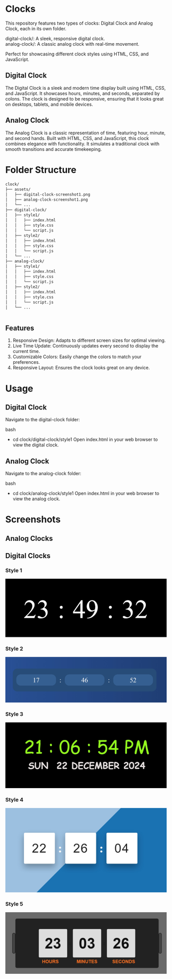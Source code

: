 # Clocks

This repository features two types of clocks: Digital Clock and Analog Clock, each in its own folder.

digital-clock/: A sleek, responsive digital clock.  
analog-clock/: A classic analog clock with real-time movement.

Perfect for showcasing different clock styles using HTML, CSS, and JavaScript.

## Digital Clock

The Digital Clock is a sleek and modern time display built using HTML, CSS, and JavaScript. It showcases hours, minutes, and seconds, separated by colons. The clock is designed to be responsive, ensuring that it looks great on desktops, tablets, and mobile devices.

## Analog Clock

The Analog Clock is a classic representation of time, featuring hour, minute, and second hands. Built with HTML, CSS, and JavaScript, this clock combines elegance with functionality. It simulates a traditional clock with smooth transitions and accurate timekeeping.

# Folder Structure

```plaintext
clock/
├── assets/
│   ├── digital-clock-screenshot1.png
│   ├── analog-clock-screenshot1.png
│   └── ...
├── digital-clock/
│   ├── style1/
│   │   ├── index.html
│   │   ├── style.css
│   │   └── script.js
│   ├── style2/
│   │   ├── index.html
│   │   ├── style.css
│   │   └── script.js
│   └── ...
├── analog-clock/
│   ├── style1/
│   │   ├── index.html
│   │   ├── style.css
│   │   └── script.js
│   ├── style2/
│   │   ├── index.html
│   │   ├── style.css
│   │   └── script.js
│   └── ...


```

## Features

1. Responsive Design: Adapts to different screen sizes for optimal viewing.
2. Live Time Update: Continuously updates every second to display the current time.
3. Customizable Colors: Easily change the colors to match your preferences.
4. Responsive Layout: Ensures the clock looks great on any device.

# Usage

## Digital Clock

Navigate to the digital-clock folder:

bash

- cd clock/digital-clock/style1
  Open index.html in your web browser to view the digital clock.

## Analog Clock

Navigate to the analog-clock folder:

bash

- cd clock/analog-clock/style1
  Open index.html in your web browser to view the analog clock.

# Screenshots

## Analog Clocks

## Digital Clocks

### Style 1

![Digital Clock Screenshot](/assets/DigitalClock-style1.jpeg)

### Style 2

![Digital Clock Screenshot](/assets/DigitalClock-style2.jpeg)

### Style 3

![Digital Clock Screenshot](/assets/DigitalClock-style3.jpeg)

### Style 4

![Digital Clock Screenshot](/assets/DigitalClock-style4.jpeg)

### Style 5

![Digital Clock Screenshot](/assets/DigitalClock-style5.jpeg)
